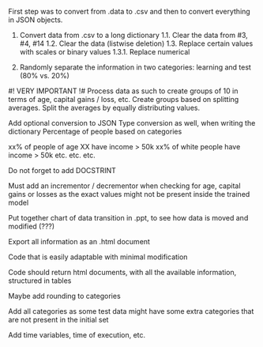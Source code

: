 First step was to convert from .data to .csv
and then to convert everything in JSON objects.

1. Convert data from .csv to a long dictionary
1.1. Clear the data from #3, #4, #14
1.2. Clear the data (listwise deletion)
1.3. Replace certain values with scales or binary values
1.3.1. Replace numerical 

2. Randomly separate the information in two
categories: learning and test (80% vs. 20%)

#! VERY IMPORTANT !#
Process data as such to create groups of 10 in terms of
age, capital gains / loss, etc. Create groups based on
splitting averages. Split the averages by equally distributing
values.

Add optional conversion to JSON
Type conversion as well, when writing the dictionary
Percentage of people based on categories

xx% of people of age XX have income > 50k
xx% of white people have income > 50k
etc. etc. etc.

Do not forget to add DOCSTRINT

Must add an incrementor / decrementor when checking for age,
capital gains or losses as the exact values might not be present
inside the trained model

Put together chart of data transition in .ppt, to see how data is moved and modified (???)

Export all information as an .html document

Code that is easily adaptable with minimal modification

Code should return html documents, with all the available information, structured in tables

Maybe add rounding to categories

Add all categories as some test data might have some extra categories that are not present in the initial set

Add time variables, time of execution, etc. 